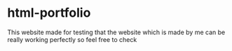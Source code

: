 # html-portfolio
This website made for testing that the website which is made by me can be really working perfectly so feel free to check
